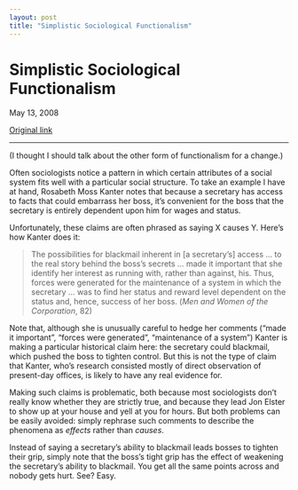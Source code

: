 ```yaml
---
layout: post
title: "Simplistic Sociological Functionalism"
---
```

Simplistic Sociological Functionalism
=====================================

May 13, 2008

[Original link](http://www.aaronsw.com/weblog/socfunc)

* * * * *

(I thought I should talk about the other form of functionalism for a
change.)

Often sociologists notice a pattern in which certain attributes of a
social system fits well with a particular social structure. To take an
example I have at hand, Rosabeth Moss Kanter notes that because a
secretary has access to facts that could embarrass her boss, it’s
convenient for the boss that the secretary is entirely dependent upon
him for wages and status.

Unfortunately, these claims are often phrased as saying X causes Y.
Here’s how Kanter does it:

> The possibilities for blackmail inherent in [a secretary’s] access …
> to the real story behind the boss’s secrets … made it important that
> she identify her interest as running with, rather than against, his.
> Thus, forces were generated for the maintenance of a system in which
> the secretary … was to find her status and reward level dependent on
> the status and, hence, success of her boss. (*Men and Women of the
> Corporation*, 82)

Note that, although she is unusually careful to hedge her comments
(“made it important”, “forces were generated”, “maintenance of a
system”) Kanter is making a particular historical claim here: the
secretary could blackmail, which pushed the boss to tighten control. But
this is not the type of claim that Kanter, who’s research consisted
mostly of direct observation of present-day offices, is likely to have
any real evidence for.

Making such claims is problematic, both because most sociologists don’t
really know whether they are strictly true, and because they lead Jon
Elster to show up at your house and yell at you for hours. But both
problems can be easily avoided: simply rephrase such comments to
describe the phenomena as *effects* rather than *causes*.

Instead of saying a secretary’s ability to blackmail leads bosses to
tighten their grip, simply note that the boss’s tight grip has the
effect of weakening the secretary’s ability to blackmail. You get all
the same points across and nobody gets hurt. See? Easy.

